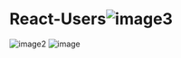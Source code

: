 # React-Users![image3](https://user-images.githubusercontent.com/82768146/195805012-94ad8278-4bde-4485-bcab-314faf4fb0fb.JPG)
![image2](https://user-images.githubusercontent.com/82768146/195805022-c699a05f-bf1a-4bfe-a3a5-e0a0288d20ac.JPG)
![image](https://user-images.githubusercontent.com/82768146/195805028-993f73ec-48ea-42d3-8320-8fbb95ce9f96.JPG)
